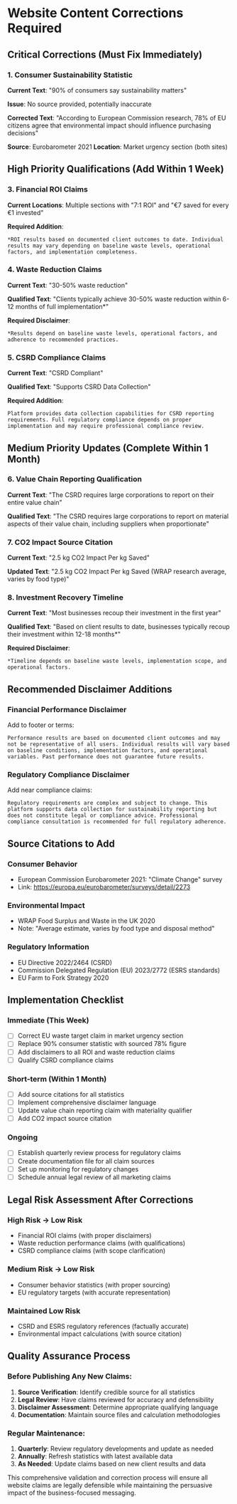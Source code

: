# Website Content Corrections Required

## Critical Corrections (Must Fix Immediately)

### 1. Consumer Sustainability Statistic
**Current Text**: "90% of consumers say sustainability matters"

**Issue**: No source provided, potentially inaccurate

**Corrected Text**: "According to European Commission research, 78% of EU citizens agree that environmental impact should influence purchasing decisions"

**Source**: Eurobarometer 2021
**Location**: Market urgency section (both sites)

## High Priority Qualifications (Add Within 1 Week)

### 3. Financial ROI Claims
**Current Locations**: Multiple sections with "7:1 ROI" and "€7 saved for every €1 invested"

**Required Addition**: 
```
*ROI results based on documented client outcomes to date. Individual results may vary depending on baseline waste levels, operational factors, and implementation completeness.
```

### 4. Waste Reduction Claims
**Current Text**: "30-50% waste reduction"

**Qualified Text**: "Clients typically achieve 30-50% waste reduction within 6-12 months of full implementation*"

**Required Disclaimer**:
```
*Results depend on baseline waste levels, operational factors, and adherence to recommended practices.
```

### 5. CSRD Compliance Claims
**Current Text**: "CSRD Compliant"

**Qualified Text**: "Supports CSRD Data Collection"

**Required Addition**:
```
Platform provides data collection capabilities for CSRD reporting requirements. Full regulatory compliance depends on proper implementation and may require professional compliance review.
```

## Medium Priority Updates (Complete Within 1 Month)

### 6. Value Chain Reporting Qualification
**Current Text**: "The CSRD requires large corporations to report on their entire value chain"

**Qualified Text**: "The CSRD requires large corporations to report on material aspects of their value chain, including suppliers when proportionate"

### 7. CO2 Impact Source Citation
**Current Text**: "2.5 kg CO2 Impact Per kg Saved"

**Updated Text**: "2.5 kg CO2 Impact Per kg Saved (WRAP research average, varies by food type)"

### 8. Investment Recovery Timeline
**Current Text**: "Most businesses recoup their investment in the first year"

**Qualified Text**: "Based on client results to date, businesses typically recoup their investment within 12-18 months*"

**Required Disclaimer**:
```
*Timeline depends on baseline waste levels, implementation scope, and operational factors.
```

## Recommended Disclaimer Additions

### Financial Performance Disclaimer
Add to footer or terms:
```
Performance results are based on documented client outcomes and may not be representative of all users. Individual results will vary based on baseline conditions, implementation factors, and operational variables. Past performance does not guarantee future results.
```

### Regulatory Compliance Disclaimer
Add near compliance claims:
```
Regulatory requirements are complex and subject to change. This platform supports data collection for sustainability reporting but does not constitute legal or compliance advice. Professional compliance consultation is recommended for full regulatory adherence.
```

## Source Citations to Add

### Consumer Behavior
- European Commission Eurobarometer 2021: "Climate Change" survey
- Link: https://europa.eu/eurobarometer/surveys/detail/2273

### Environmental Impact
- WRAP Food Surplus and Waste in the UK 2020
- Note: "Average estimate, varies by food type and disposal method"

### Regulatory Information
- EU Directive 2022/2464 (CSRD)
- Commission Delegated Regulation (EU) 2023/2772 (ESRS standards)
- EU Farm to Fork Strategy 2020

## Implementation Checklist

### Immediate (This Week)
- [ ] Correct EU waste target claim in market urgency section
- [ ] Replace 90% consumer statistic with sourced 78% figure
- [ ] Add disclaimers to all ROI and waste reduction claims
- [ ] Qualify CSRD compliance claims

### Short-term (Within 1 Month)
- [ ] Add source citations for all statistics
- [ ] Implement comprehensive disclaimer language
- [ ] Update value chain reporting claim with materiality qualifier
- [ ] Add CO2 impact source citation

### Ongoing
- [ ] Establish quarterly review process for regulatory claims
- [ ] Create documentation file for all claim sources
- [ ] Set up monitoring for regulatory changes
- [ ] Schedule annual legal review of all marketing claims

## Legal Risk Assessment After Corrections

### High Risk → Low Risk
- Financial ROI claims (with proper disclaimers)
- Waste reduction performance claims (with qualifications)
- CSRD compliance claims (with scope clarification)

### Medium Risk → Low Risk
- Consumer behavior statistics (with proper sourcing)
- EU regulatory targets (with accurate representation)

### Maintained Low Risk
- CSRD and ESRS regulatory references (factually accurate)
- Environmental impact calculations (with source citation)

## Quality Assurance Process

### Before Publishing Any New Claims:
1. **Source Verification**: Identify credible source for all statistics
2. **Legal Review**: Have claims reviewed for accuracy and defensibility
3. **Disclaimer Assessment**: Determine appropriate qualifying language
4. **Documentation**: Maintain source files and calculation methodologies

### Regular Maintenance:
1. **Quarterly**: Review regulatory developments and update as needed
2. **Annually**: Refresh statistics with latest available data
3. **As Needed**: Update claims based on new client results and data

This comprehensive validation and correction process will ensure all website claims are legally defensible while maintaining the persuasive impact of the business-focused messaging.